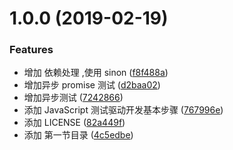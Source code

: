 # 1.0.0 (2019-02-19)


### Features

* 增加 依赖处理 ,使用 sinon ([f8f488a](https://github.com/fairyly/js-test/commit/f8f488a))
* 增加异步 promise 测试 ([d2baa02](https://github.com/fairyly/js-test/commit/d2baa02))
* 增加异步测试 ([7242866](https://github.com/fairyly/js-test/commit/7242866))
* 添加 JavaScript 测试驱动开发基本步骤 ([767996e](https://github.com/fairyly/js-test/commit/767996e))
* 添加 LICENSE ([82a449f](https://github.com/fairyly/js-test/commit/82a449f))
* 添加 第一节目录 ([4c5edbe](https://github.com/fairyly/js-test/commit/4c5edbe))



